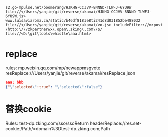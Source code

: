 ```
s2.go-mpulse.net/boomerang/HJKHG-CCJVV-8NNND-TLWFJ-6YU9W file://</Users/yanjie/git/reverse/akamai/HJKHG-CCJVV-8NNND-TLWFJ-6YU9W.js>
www.luisaviaroma.cn/static/b46df8183e8ti241d8d031852be488032 file://</Users/yanjie/git/reverse/akamai/vo.js> includeFilter://m:post
/http:\/\/zkpartnerwx\.open\.zking\.com\/$/ file://<D:\git\tools\whistle\aaa.html>
```

# replace

rules:
mp.weixin.qq.com/mp/newappmsgvote resReplace:///Users/yanjie/git/reverse/akamai/resReplace.json

```resReplace.json
aaa: bbb
{"\"selected\":true": "\"selected\":false"}
```

# 替换cookie
Rules:
test-dp.zking.com/sso/ssoReturn headerReplace://res.set-cookie:/Path/=domain%3Dtest-dp.zking.com;Path